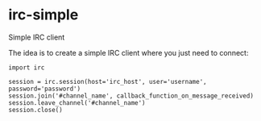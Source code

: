 irc-simple
==========

Simple IRC client

The idea is to create a simple IRC client where you just need to connect:

```
import irc

session = irc.session(host='irc_host', user='username', password='password')
session.join('#channel_name', callback_function_on_message_received)
session.leave_channel('#channel_name')
session.close()
```
